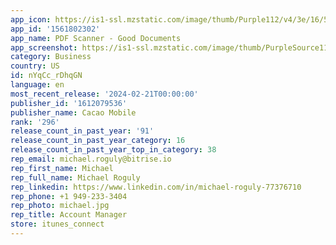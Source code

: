 ```yaml
---
app_icon: https://is1-ssl.mzstatic.com/image/thumb/Purple112/v4/3e/16/56/3e165684-b60a-f708-13f1-800b93a72a7a/AppIcon-0-1x_U007epad-0-0-0-0-0-0-sRGB-85-220-0.png/1024x1024bb.png
app_id: '1561802302'
app_name: PDF Scanner - Good Documents
app_screenshot: https://is1-ssl.mzstatic.com/image/thumb/PurpleSource116/v4/03/74/6f/03746f64-b26b-b95c-4297-0a442ae78f60/5c23b546-0285-412f-83fe-05c18c840384_1.jpg/1242x2208bb.png
category: Business
country: US
id: nYqCc_rDhqGN
language: en
most_recent_release: '2024-02-21T00:00:00'
publisher_id: '1612079536'
publisher_name: Cacao Mobile
rank: '296'
release_count_in_past_year: '91'
release_count_in_past_year_category: 16
release_count_in_past_year_top_in_category: 38
rep_email: michael.roguly@bitrise.io
rep_first_name: Michael
rep_full_name: Michael Roguly
rep_linkedin: https://www.linkedin.com/in/michael-roguly-77376710
rep_phone: +1 949-233-3404
rep_photo: michael.jpg
rep_title: Account Manager
store: itunes_connect
---
```

